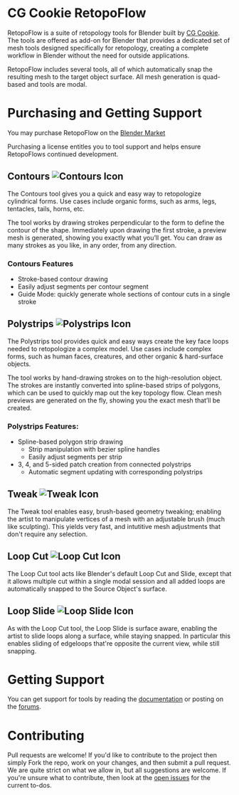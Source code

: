 CG Cookie RetopoFlow
==========

RetopoFlow is a suite of retopology tools for Blender built by [CG Cookie](http://cgcookie.com). The tools are offered as add-on for Blender that provides a dedicated set of mesh tools designed specifically for retopology, creating a complete workflow in Blender without the need for outside applications.

RetopoFlow includes several tools, all of which automatically snap the resulting mesh to the target object surface. All mesh generation is quad-based and tools are modal. 

# Purchasing and Getting Support
You may purchase RetopoFlow on the [Blender Market](https://cgcookiemarkets.com/all-products/retopoflow/)

Purchasing a license entitles you to tool support and helps ensure RetopoFlows continued development.

## Contours ![Contours Icon](/icons/contours_32.png)
The Contours tool gives you a quick and easy way to retopologize cylindrical forms. Use cases include organic forms, such as arms, legs, tentacles, tails, horns, etc.

The tool works by drawing strokes perpendicular to the form to define the contour of the shape. Immediately upon drawing the first stroke, a preview mesh is generated, showing you exactly what you’ll get. You can draw as many strokes as you like, in any order, from any direction.

### Contours Features
 - Stroke-based contour drawing
 - Easily adjust segments per contour segment
 - Guide Mode: quickly generate whole sections of contour cuts in a single stroke

## Polystrips ![Polystrips Icon](/icons/polystrips_32.png)
The Polystrips tool provides quick and easy ways create the key face loops needed to retopologize a complex model. Use cases include complex forms, such as human faces, creatures, and other organic & hard-surface objects.

The tool works by hand-drawing strokes on to the high-resolution object. The strokes are instantly converted into spline-based strips of polygons, which can be used to quickly map out the key topology flow. Clean mesh previews are generated on the fly, showing you the exact mesh that’ll be created.

### Polystrips Features:
 - Spline-based polygon strip drawing
   - Strip manipulation with bezier spline handles
   - Easily adjust segments per strip
 - 3, 4, and 5-sided patch creation from connected polystrips
   - Automatic segment updating with corresponding polystrips

## Tweak ![Tweak Icon](/icons/tweak_32.png)
The Tweak tool enables easy, brush-based geometry tweaking; enabling the artist to manipulate vertices of a mesh with an adjustable brush (much like sculpting). This yields very fast, and intutitive mesh adjustments that don't require any selection.

## Loop Cut ![Loop Cut Icon](/icons/loop_cut_32.png)
The Loop Cut tool acts like Blender's default Loop Cut and Slide, except that it allows multiple cut within a single modal session and all added loops are automatically snapped to the Source Object's surface.

## Loop Slide ![Loop Slide Icon](/icons/edge_slide_32.png)
As with the Loop Cut tool, the Loop Slide is surface aware, enabling the artist to slide loops along a surface, while staying snapped. In particular this enables sliding of edgeloops that're opposite the current view, while still snapping.

# Getting Support
You can get support for tools by reading the [documentation](http://cgcookiemarkets.com/blender/all-products/retopoflow/?view=docs) or posting on the [forums](http://cgcookiemarkets.com/blender/all-products/retopoflow/?view=support).

# Contributing
Pull requests are welcome! If you'd like to contribute to the project then simply Fork the repo, work on your changes, and then submit a pull request. We are quite strict on what we allow in, but all suggestions are welcome. If you're unsure what to contribute, then look at the [open issues](https://github.com/CGCookie/retopoflow/issues) for the current to-dos.
